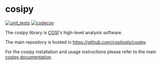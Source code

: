 # cosipy

[![unit_tests](https://github.com/cositools/cosipy/actions/workflows/unit_tests.yml/badge.svg?branch=develop)](https://github.com/cositools/cosipy/actions/workflows/unit_tests.yml)
[![codecov](https://codecov.io/gh/cositools/cosipy/branch/develop/graph/badge.svg?token=FQGI2VG4OY)](https://codecov.io/gh/cositools/cosipy)

The cosipy library is [COSI](https://cosi.ssl.berkeley.edu)'s high-level analysis software.

The main repository is hosted in https://github.com/cositools/cosipy

For the cosipy installation and usage instructions please refer to the main [cosipy documentation](https://cositools.github.io/cosipy/).



